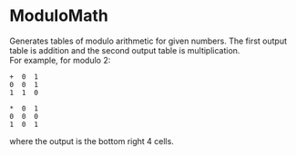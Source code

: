 # ModuloMath
Generates tables of modulo arithmetic for given numbers. The first output table is addition and the second output table is multiplication.<br>
For example, for modulo 2:<br>
```
+  0  1
0  0  1
1  1  0

*  0  1
0  0  0
1  0  1
```
where the output is the bottom right 4 cells. 

